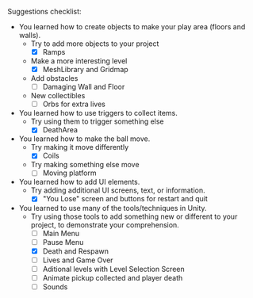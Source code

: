 Suggestions checklist:

* You learned how to create objects to make your play area (floors and walls).
  * Try to add more objects to your project
    - [x] Ramps
  * Make a more interesting level
    - [x] MeshLibrary and Gridmap
  * Add obstacles
    - [ ] Damaging Wall and Floor
  * New collectibles
    - [ ] Orbs for extra lives

* You learned how to use triggers to collect items.
  * Try using them to trigger something else
    - [x] DeathArea

* You learned how to make the ball move.
  * Try making it move differently
    - [x] Coils
  * Try making something else move
    - [ ] Moving platform

* You learned how to add UI elements.
  * Try adding additional UI screens, text, or information.
    - [x] "You Lose" screen and buttons for restart and quit

* You learned to use many of the tools/techniques in Unity.
  * Try using those tools to add something new or different to your project, to demonstrate your comprehension.
    - [ ] Main Menu
    - [ ] Pause Menu
    - [x] Death and Respawn
    - [ ] Lives and Game Over
    - [ ] Aditional levels with Level Selection Screen
    - [ ] Animate pickup collected and player death
    - [ ] Sounds

